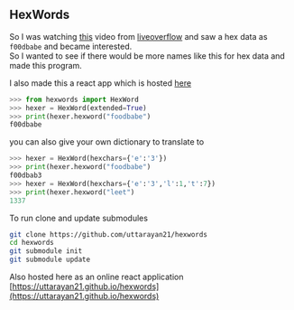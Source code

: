 ## HexWords

So I was watching [this](https://youtu.be/nNBktKw9Is4?t=96) video from [liveoverflow](https://www.youtube.com/channel/UClcE-kVhqyiHCcjYwcpfj9w) and saw a hex data as `f00dbabe` and became interested.  
So I wanted to see if there would be more names like this for hex data and made this program.

I also made this a react app which is hosted [here](https://uttarayan21.github.io/hexwords)

```python
>>> from hexwords import HexWord
>>> hexer = HexWord(extended=True)
>>> print(hexer.hexword("foodbabe")
f00dbabe
```

you can also give your own dictionary to translate to

```python
>>> hexer = HexWord(hexchars={'e':'3'})
>>> print(hexer.hexword("foodbabe")
f00dbab3
>>> hexer = HexWord(hexchars={'e':'3','l':1,'t':7})
>>> print(hexer.hexword("leet")
1337
```

To run clone and update submodules

```bash
git clone https://github.com/uttarayan21/hexwords
cd hexwords
git submodule init
git submodule update
```

Also hosted here as an online react application  
[https://uttarayan21.github.io/hexwords](https://uttarayan21.github.io/hexwords)
